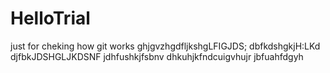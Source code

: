 # HelloTrial
just for cheking how git works
ghjgvzhgdfljkshgLFIGJDS;
dbfkdshgkjH:LKd
djfbkJDSHGLJKDSNF
jdhfushkjfsbnv
dhkuhjkfndcuigvhujr
jbfuahfdgyh
